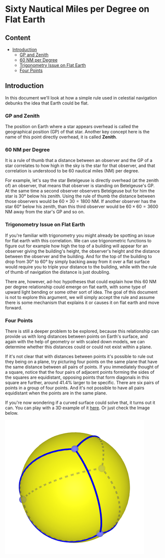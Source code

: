 # Sixty Nautical Miles per Degree on Flat Earth

## Content

- [Introduction](#introduction)
	- [GP and Zenith](#gp-and-zenith)
	- [60 NM per Degree](#60-nm-per-degree)
	- [Trigonometry Issue on Flat Earth](#trigonometry-issue-on-flat-earth)
	- [Four Points](#four-points)

## Introduction

In this document we'll look at how a simple rule used in celestial navigation debunks the idea that Earth could be flat.

### GP and Zenith

The position on Earth where a star appears overhead is called the geographical position (GP) of that star. Another key concept here is the name of this point directly overhead, it is called **Zenith**.

### 60 NM per Degree

It is a rule of thumb that a distance between an observer and the GP of a star correlates to how high in the sky is the star for that observer, and that correlation is understood to be 60 nautical miles (NM) per degree.

For example, let's say the star Betelgeuse is directly overhead (at the zenith of) an observer, that means that observer is standing on Betelgeuse's GP. At the same time a second observer observers Betelgeuse but for him the star is 30° below his zenith. Using the rule of thumb the distance between those observers would be $60 \times 30 = 1800$ NM. If another observer has the star 60° below his zenith, than this third observer would be $60 \times 60 = 3600$ NM away from the star's GP and so on.

### Trigonometry Issue on Flat Earth

If you're familiar with trigonometry you might already be spotting an issue for flat earth with this correlation. We can use trigonometric functions to figure out for example how high the top of a building will appear for an observer giving the building's height, the observer's height and the distance between the observer and the building. And for the top of the building to drop from 30° to 60° by simply backing away from it over a flat surface would require you to triple your distance to the building, while with the rule of thumb of navigation the distance is just doubling.

There are, however, ad-hoc hypotheses that could explain how this 60 NM per degree relationship could emerge on flat earth, with some type of upward light bending or some other sort of idea. The goal of this document is not to explore this argument, we will simply accept the rule and assume there is some mechanism that explains it or causes it on flat earth and move forward.

### Four Points

There is still a deeper problem to be explored, because this relationship can provide us with long distances between points on Earth's surface, and again with the help of geometry or with scaled down models, we can determine whether this distances could or could not exist within a plane.

If it's not clear that with distances between points it's possible to rule out they being on a plane, try picturing four points on the same plane that have the same distance between all pairs of points. If you immediately thought of a square, notice that the four pairs of adjacent points forming the sides of the squares are equidistant, opposing points that form diagonals in this square are further, around 41.4% larger to be specific. There are six pairs of points in a group of four points. And it's not possible to have all pairs equidistant when the points are in the same plane.

If you're now wondering if a curved surface could solve that, it turns out it can. You can play with a 3D example of it [here](https://www.geogebra.org/m/m6A6U95q). Or just check the Image below.

![Sphere with four equidistant points](img/sphere-4-points.png)

<!-- 
- name: Tres Marias - Mexico
- GP: N 19° 3' 7.40", W 99° 14' 33.50"
- time: 2024-04-03 08:05:10
- star: Arcturus

- name: Saint-Constant - Canada
- GP: N 45° 22' 1.40", W 73° 34' 55.50"
- time: 2024-07-22 05:34:45
- star: Deneb

- name: Jaboatão dos Guararapes - Brazil
- GP: S 8° 10' 20.70", W 34° 54' 54.40"
- time: 2024-12-21 01:34:56
- star: Rigel

- name: Cuiabá - Brazil
- GP: S 15° 36' 35.70", W 56° 3' 58.40"

- Saint-Constant to Tres Marias: 56° 12' 00.0"
- Cuiabá to Tres Marias:         35° 11' 46.4"
- Jaboatão to Saint-Constant:    26° 15' 14.1"
- Cuiabá to Saint-Constant:      27° 01' 09.9"
- Cuiabá to Jaboatão:            68° 02' 02.6"
- Tres Marias to Jaboatão:       21° 04' 38.9"
-->
